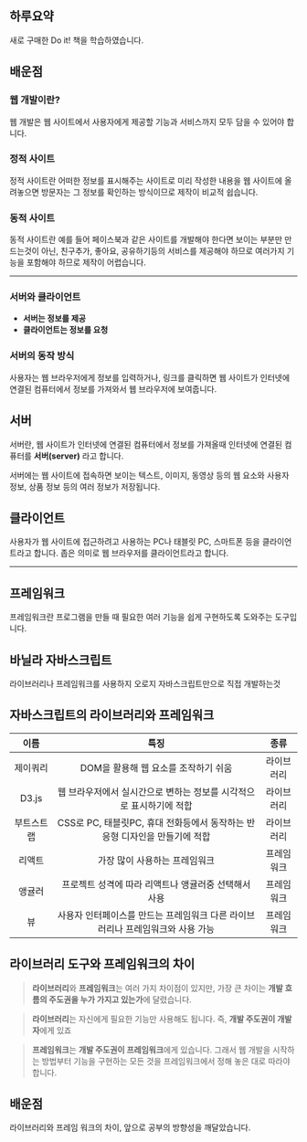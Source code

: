 ## 하루요약
새로 구매한 Do it! 책을 학습하였습니다.
## 배운점
### 웹 개발이란?
웹 개발은 웹 사이트에서 사용자에게 제공할 기능과 서비스까지 모두 담을 수 있어야 합니다.
### 정적 사이트
정적 사이트란 어떠한 정보를 표시해주는 사이트로 
미리 작성한 내용을 웹 사이트에 올려놓으면 방문자는 그 정보를 확인하는 방식이므로
제작이 비교적 쉽습니다.
### 동적 사이트
동적 사이트란 예를 들어 페이스북과 같은 사이트를 개발해야 한다면
보이는 부분만 만드는것이 아닌, 친구추가, 좋아요, 공유하기등의 서비스를 제공해야 하므로
여러가지 기능을 포함해야 하므로 제작이 어렵습니다.
___

### 서버와 클라이언트
- **서버는 정보를 제공**
- **클라이언트는 정보를 요청**
### 서버의 동작 방식
사용자는 웹 브라우저에게 정보를 입력하거나, 링크를 클릭하면 
웹 사이트가 인터넷에 연결된 컴퓨터에서 정보를 가져와서 웹 브라우저에 보여줍니다.

## 서버
서버란, 웹 사이트가 인터넷에 연결된 컴퓨터에서 정보를 가져올때
인터넷에 연결된 컴퓨터를 **서버(server)** 라고 합니다.

서버에는 웹 사이트에 접속하면 보이는 텍스트, 이미지, 동영상 등의 웹 요소와 사용자 정보,
상품 정보 등의 여러 정보가 저장됩니다.

## 클라이언트
사용자가 웹 사이트에 접근하려고 사용하는 PC나 태블릿 PC, 
스마트폰 등을 클라이언트라고 합니다.
좁은 의미로 웹 브라우저를 클라이언트라고 합니다.
___
## 프레임워크
프레임워크란 프로그램을 만들 때 필요한 여러 기능을 쉽게 구현하도록 도와주는 도구입니다.
## 바닐라 자바스크립트
라이브러리나 프레임워크를 사용하지 오로지 자바스크립트만으로 직접 개발하는것
## 자바스크립트의 라이브러리와 프레임워크
|이름|특징|종류|
|:--:|:--:|:--:|
|제이쿼리|DOM을 활용해 웹 요소를 조작하기 쉬움|라이브러리
|D3.js|웹 브라우저에서 실시간으로 변하는 정보를 시각적으로 표시하기에 적합|라이브러리
|부트스트랩|CSS로 PC, 태블릿PC, 휴대 전화등에서 동작하는 반응형 디자인을 만들기에 적합|라이브러리
|리액트|가장 많이 사용하는 프레임워크|프레임워크|
|앵귤러|프로젝트 성격에 따라 리액트나 앵귤러중 선택해서 사용|프레임워크|
|뷰|사용자 인터페이스를 만드는 프레임워크 다른 라이브러리나 프레임워크와 사용 가능|프레임워크|
## 라이브러리 도구와 프레임워크의 차이
>**라이브러리**와 **프레임워크**는 여러 가지 차이점이 있지만, 가장 큰 차이는 
**개발 흐름의 주도권을 누가 가지고 있는가**에 달렸습니다.

>**라이브러리**는 자신에게 필요한 기능만 사용해도 됩니다. 즉, **개발 주도권이 개발자**에게 있죠

>**프레임워크**는 **개발 주도권이 프레임워크**에게 있습니다. 그래서 웹 개발을 시작하는 방법부터 
기능을 구현하는 모든 것을 프레임워크에서 정해 놓은 대로 따라야 합니다.

## 배운점
라이브러리와 프레임 워크의 차이, 앞으로 공부의 방향성을 깨달았습니다.